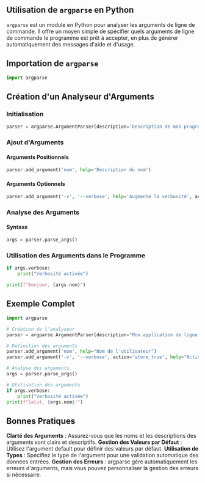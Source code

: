 ## Utilisation de ```argparse``` en Python

```argparse``` est un module en Python pour analyser les arguments de ligne de commande. Il offre un moyen simple de spécifier quels arguments de ligne de commande le programme est prêt à accepter, en plus de générer automatiquement des messages d'aide et d'usage.

## Importation de ```argparse```
```python
import argparse
```
## Création d'un Analyseur d'Arguments

### Initialisation

```python
parser = argparse.ArgumentParser(description='Description de mon programme.')
```

### Ajout d'Arguments

#### Arguments Positionnels

```python
parser.add_argument('nom', help='Description du nom')
```

#### Arguments Optionnels

```python
parser.add_argument('-v', '--verbose', help='Augmente la verbosité', action='store_true')
```

### Analyse des Arguments

#### Syntaxe

```python
args = parser.parse_args()
```

### Utilisation des Arguments dans le Programme

```python
if args.verbose:
    print("Verbosité activée")

print(f"Bonjour, {args.nom}")
```

## Exemple Complet

```python
import argparse

# Création de l'analyseur
parser = argparse.ArgumentParser(description="Mon application de ligne de commande.")

# Définition des arguments
parser.add_argument('nom', help="Nom de l'utilisateur")
parser.add_argument('-v', '--verbose', action='store_true', help="Active la verbosité")

# Analyse des arguments
args = parser.parse_args()

# Utilisation des arguments
if args.verbose:
    print("Verbosité activée")
print(f"Salut, {args.nom}!")
```

## Bonnes Pratiques

**Clarté des Arguments** : Assurez-vous que les noms et les descriptions des arguments sont clairs et descriptifs.
**Gestion des Valeurs par Défaut** : Utilisez l'argument default pour définir des valeurs par défaut.
**Utilisation de Types** : Spécifiez le type de l'argument pour une validation automatique des données entrées.
**Gestion des Erreurs** : argparse gère automatiquement les erreurs d'arguments, mais vous pouvez personnaliser la gestion des erreurs si nécessaire.